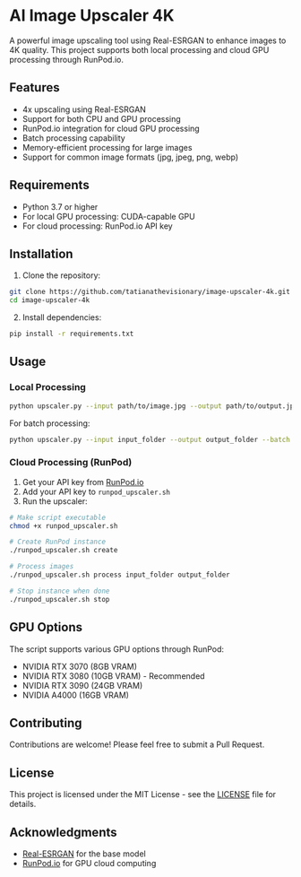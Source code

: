 # AI Image Upscaler 4K

A powerful image upscaling tool using Real-ESRGAN to enhance images to 4K quality. This project supports both local processing and cloud GPU processing through RunPod.io.

## Features

- 4x upscaling using Real-ESRGAN
- Support for both CPU and GPU processing
- RunPod.io integration for cloud GPU processing
- Batch processing capability
- Memory-efficient processing for large images
- Support for common image formats (jpg, jpeg, png, webp)

## Requirements

- Python 3.7 or higher
- For local GPU processing: CUDA-capable GPU
- For cloud processing: RunPod.io API key

## Installation

1. Clone the repository:
```bash
git clone https://github.com/tatianathevisionary/image-upscaler-4k.git
cd image-upscaler-4k
```

2. Install dependencies:
```bash
pip install -r requirements.txt
```

## Usage

### Local Processing

```bash
python upscaler.py --input path/to/image.jpg --output path/to/output.jpg
```

For batch processing:
```bash
python upscaler.py --input input_folder --output output_folder --batch
```

### Cloud Processing (RunPod)

1. Get your API key from [RunPod.io](https://www.runpod.io/console/user/settings)
2. Add your API key to `runpod_upscaler.sh`
3. Run the upscaler:

```bash
# Make script executable
chmod +x runpod_upscaler.sh

# Create RunPod instance
./runpod_upscaler.sh create

# Process images
./runpod_upscaler.sh process input_folder output_folder

# Stop instance when done
./runpod_upscaler.sh stop
```

## GPU Options

The script supports various GPU options through RunPod:
- NVIDIA RTX 3070 (8GB VRAM)
- NVIDIA RTX 3080 (10GB VRAM) - Recommended
- NVIDIA RTX 3090 (24GB VRAM)
- NVIDIA A4000 (16GB VRAM)

## Contributing

Contributions are welcome! Please feel free to submit a Pull Request.

## License

This project is licensed under the MIT License - see the [LICENSE](LICENSE) file for details.

## Acknowledgments

- [Real-ESRGAN](https://github.com/xinntao/Real-ESRGAN) for the base model
- [RunPod.io](https://www.runpod.io/) for GPU cloud computing 